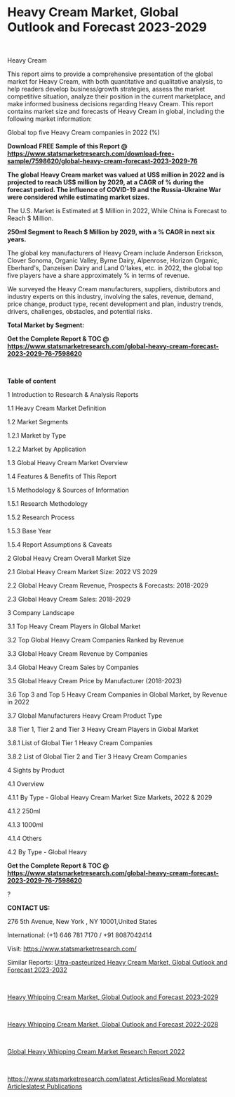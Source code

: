 <h1>Heavy Cream Market, Global Outlook and Forecast 2023-2029</h1><br/><p>Heavy Cream</p>
 
 
 
 <p>This report aims to provide a comprehensive presentation of the global market for Heavy Cream, with both quantitative and qualitative analysis, to help readers develop business/growth strategies, assess the market competitive situation, analyze their position in the current marketplace, and make informed business decisions regarding Heavy Cream. This report contains market size and forecasts of Heavy Cream in global, including the following market information:</p>
 
 
 
 <p>Global top five Heavy Cream companies in 2022 (%)</p>
 
 
 
 <p><strong>Download FREE Sample of this Report @ <a href="https://www.statsmarketresearch.com/download-free-sample/7598620/global-heavy-cream-forecast-2023-2029-76">https://www.statsmarketresearch.com/download-free-sample/7598620/global-heavy-cream-forecast-2023-2029-76</a></strong></p>
 
 
 
 <p><strong>The global Heavy Cream market was valued at US$ million in 2022 and is projected to reach US$ million by 2029, at a <strong>CAGR</strong> of % during the forecast period. The influence of COVID-19 and the Russia-Ukraine War were considered while estimating market sizes.</strong></p>
 
 
 
 <p>The U.S. Market is Estimated at $ Million in 2022, While China is Forecast to Reach $ Million.</p>
 
 
 
 <p><strong>250ml Segment to Reach $ Million by 2029, with a % <strong>CAGR</strong> in next six years.</strong></p>
 
 
 
 <p>The global key manufacturers of Heavy Cream include Anderson Erickson, Clover Sonoma, Organic Valley, Byrne Dairy, Alpenrose, Horizon Organic, Eberhard&#39;s, Danzeisen Dairy and Land O&#39;lakes, etc. in 2022, the global top five players have a share approximately % in terms of revenue.</p>
 
 
 
 <p>We surveyed the Heavy Cream manufacturers, suppliers, distributors and industry experts on this industry, involving the sales, revenue, demand, price change, product type, recent development and plan, industry trends, drivers, challenges, obstacles, and potential risks.</p>
 
 
 
 <p><strong>Total Market by Segment:</strong></p>
 
 
 
 <div><b>Get the Complete Report & TOC @ <a href="https://www.statsmarketresearch.com/global-heavy-cream-forecast-2023-2029-76-7598620">https://www.statsmarketresearch.com/global-heavy-cream-forecast-2023-2029-76-7598620</a></b></div>
 
 
 
 <p><br />
 
 <b>Table of content</b></p>
 
 
 
 <p>1 Introduction to Research & Analysis Reports<br />
 
 1.1 Heavy Cream Market Definition<br />
 
 1.2 Market Segments<br />
 
 1.2.1 Market by Type<br />
 
 1.2.2 Market by Application<br />
 
 1.3 Global Heavy Cream Market Overview<br />
 
 1.4 Features & Benefits of This Report<br />
 
 1.5 Methodology & Sources of Information<br />
 
 1.5.1 Research Methodology<br />
 
 1.5.2 Research Process<br />
 
 1.5.3 Base Year<br />
 
 1.5.4 Report Assumptions & Caveats<br />
 
 2 Global Heavy Cream Overall Market Size<br />
 
 2.1 Global Heavy Cream Market Size: 2022 VS 2029<br />
 
 2.2 Global Heavy Cream Revenue, Prospects & Forecasts: 2018-2029<br />
 
 2.3 Global Heavy Cream Sales: 2018-2029<br />
 
 3 Company Landscape<br />
 
 3.1 Top Heavy Cream Players in Global Market<br />
 
 3.2 Top Global Heavy Cream Companies Ranked by Revenue<br />
 
 3.3 Global Heavy Cream Revenue by Companies<br />
 
 3.4 Global Heavy Cream Sales by Companies<br />
 
 3.5 Global Heavy Cream Price by Manufacturer (2018-2023)<br />
 
 3.6 Top 3 and Top 5 Heavy Cream Companies in Global Market, by Revenue in 2022<br />
 
 3.7 Global Manufacturers Heavy Cream Product Type<br />
 
 3.8 Tier 1, Tier 2 and Tier 3 Heavy Cream Players in Global Market<br />
 
 3.8.1 List of Global Tier 1 Heavy Cream Companies<br />
 
 3.8.2 List of Global Tier 2 and Tier 3 Heavy Cream Companies<br />
 
 4 Sights by Product<br />
 
 4.1 Overview<br />
 
 4.1.1 By Type - Global Heavy Cream Market Size Markets, 2022 & 2029<br />
 
 4.1.2 250ml<br />
 
 4.1.3 1000ml<br />
 
 4.1.4 Others<br />
 
 4.2 By Type - Global Heavy</p>
 
 
 
 <div><b>Get the Complete Report & TOC @ <a href="https://www.statsmarketresearch.com/global-heavy-cream-forecast-2023-2029-76-7598620">https://www.statsmarketresearch.com/global-heavy-cream-forecast-2023-2029-76-7598620</a></b></div>
 
 
 
 <p>? </p>
 
 
 
 <p><b>CONTACT US:</b><br />
 
 276 5th Avenue, New York , NY 10001,United States<br />
 
 International: (+1) 646 781 7170 / +91 8087042414<br />
 
 Visit: <a href="https://www.statsmarketresearch.com/">https://www.statsmarketresearch.com/</a><br />
 
 Similar Reports: <a href="https://www.statsmarketresearch.com/global-heavy-cream-forecast-2023-2029-76-7598620">Ultra-pasteurized Heavy Cream Market, Global Outlook and Forecast 2023-2032</a><br />
 
 <br />
 
 <a href="https://www.statsmarketresearch.com/global-heavy-cream-forecast-2023-2029-76-7598620">Heavy Whipping Cream Market, Global Outlook and Forecast 2023-2029</a><br />
 
 <br />
 
 <a href="https://www.statsmarketresearch.com/global-heavy-cream-forecast-2023-2029-76-7598620">Heavy Whipping Cream Market, Global Outlook and Forecast 2022-2028</a><br />
 
 <br />
 
 <a href="https://www.statsmarketresearch.com/global-heavy-cream-forecast-2023-2029-76-7598620">Global Heavy Whipping Cream Market Research Report 2022</a><br />
 
 <br />
 
 <a href="https://gyeongbokgung.com">https://www.statsmarketresearch.com/</a><a href="https://hallyeomaritime.com">latest Articles</a><a href="https://jingwansa.com">Read More</a><a href="https://nguoiviet.jp/">latest Articles</a><a href="https://www.intelmarketresearch.com/">latest Publications</a></p>